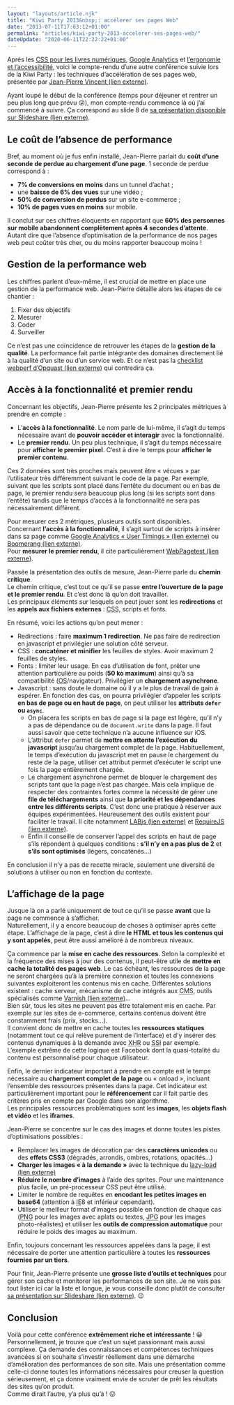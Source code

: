 ```yaml
---
layout: "layouts/article.njk"
title: "Kiwi Party 2013&nbsp;: accélerer ses pages Web"
date: "2013-07-11T17:03:12+01:00"
permalink: "articles/kiwi-party-2013-accelerer-ses-pages-web/"
dateUpdate: "2020-06-11T22:22:22+01:00"
---
```


<p>Après les <a href="/articles/kiwi-party-2013-css-livres/">CSS pour les livres numériques</a>, <a href="/articles/kiwi-party-2013-google-analytics-integrateur/">Google Analytics</a> et <a href="/articles/kiwi-party-2013-pepins-et-accessibilite/">l’ergonomie et l’accessibilité</a>, voici le compte-rendu d’une autre conférence suivie lors de la Kiwi Party&nbsp;: les techniques d’accélération de ses pages web, présentée par <a href="https://twitter.com/theystolemynick" rel="external">Jean-Pierre Vincent <span class="screen-reader-text">(lien externe)</span></a>.</p>
<p>Ayant loupé le début de la conférence (temps pour déjeuner et rentrer un peu plus long que prévu <span role="img" aria-label="Tire la langue">😛</span>), mon compte-rendu commence là où j’ai commencé à suivre. Ça correspond au slide 8 de <a href="https://fr.slideshare.net/jpvincent/techniques-acceleration-des-pages-web-kiwiparty" rel="external">sa présentation disponible sur Slideshare <span class="screen-reader-text">(lien externe)</span></a>.</p>
<h2>Le coût de l’absence de performance</h2>
<p>Bref, au moment où je fus enfin installé, Jean-Pierre parlait du <strong>coût d’une seconde de perdue au chargement d’une page</strong>. 1 seconde de perdue correspond à&nbsp;:</p>
<ul>
<li><strong>7% de conversions en moins</strong> dans un tunnel d’achat&nbsp;;</li>
<li>une <strong>baisse de 6% des vues</strong> sur une vidéo&nbsp;;</li>
<li><strong>50% de conversion de perdus</strong> sur un site e-commerce&nbsp;;</li>
<li><strong>10% de pages vues en moins</strong> sur mobile.</li>
</ul>
<p>Il conclut sur ces chiffres éloquents en rapportant que <strong>60% des personnes sur mobile abandonnent complètement après 4 secondes d’attente</strong>. Autant dire que l’absence d’optimisation de la performance de nos pages web peut coûter très cher, ou du moins rapporter beaucoup moins&nbsp;!</p>
<h2>Gestion de la performance web</h2>
<p>Les chiffres parlent d’eux-même, il est crucial de mettre en place une gestion de la performance web. Jean-Pierre détaille alors les étapes de ce chantier&nbsp;:</p>
<ol>
<li>Fixer des objectifs</li>
<li>Mesurer</li>
<li>Coder</li>
<li>Surveiller</li>
</ol>
<p>Ce n’est pas une coïncidence de retrouver les étapes de la <strong>gestion de la qualité</strong>. La performance fait partie intégrante des domaines directement lié à la qualité d’un site ou d’un service web. Et ce n’est pas la <a href="https://checklists.opquast.com/fr/webperf/" rel="external">checklist webperf d’Opquast <span class="screen-reader-text">(lien externe)</span></a> qui contredira ça.</p>
<h2>Accès à la fonctionnalité et premier rendu</h2>
<p>Concernant les objectifs, Jean-Pierre présente les 2 principales métriques à prendre en compte&nbsp;:</p>
<ul>
<li>L’<strong>accès à la fonctionnalité</strong>. Le nom parle de lui-même, il s’agit du temps nécessaire avant de <strong>pouvoir accéder et interagir</strong> avec la fonctionnalité.</li>
<li>Le <strong>premier rendu</strong>. Un peu plus technique, il s’agit du temps nécessaire pour <strong>afficher le premier pixel</strong>. C’est à dire le temps pour <strong>afficher le premier contenu</strong>.</li>
</ul>
<p>Ces 2 données sont très proches mais peuvent être «&nbsp;vécues&nbsp;» par l’utilisateur très différemment suivant le code de la page. Par exemple, suivant que les scripts sont placé dans l’entête du document ou en bas de page, le premier rendu sera beaucoup plus long (si les scripts sont dans l’entête) tandis que le temps d’accès à la fonctionnalité ne sera pas nécessairement différent.</p>
<p>Pour mesurer ces 2 métriques, plusieurs outils sont disponibles.<br />
Concernant <strong>l’accès à la fonctionnalité</strong>, il s’agit surtout de scripts à insérer dans sa page comme <a href="https://developers.google.com/analytics/devguides/collection/gajs/gaTrackingTiming" hreflang="en" rel="external">Google Analytics «&nbsp;User Timings&nbsp;» <span class="screen-reader-text">(lien externe)</span></a> ou <a href="http://lognormal.github.io/boomerang/doc/" hreflang="en" rel="external">Boomerang <span class="screen-reader-text">(lien externe)</span></a>.<br />
Pour <strong>mesurer le premier rendu</strong>, il cite particulièrement <a href="https://www.webpagetest.org/" rel="external">WebPagetest <span class="screen-reader-text">(lien externe)</span></a>.</p>
<p>Passée la présentation des outils de mesure, Jean-Pierre parle du <strong>chemin critique</strong>.<br />
Le chemin critique, c’est tout ce qu’il se passe <strong>entre l’ouverture de la page et le premier rendu</strong>. Et c’est donc là qu’on doit travailler.<br />
Les principaux éléments sur lesquels on peut jouer sont les <strong>redirections</strong> et les <strong>appels aux fichiers externes</strong>&nbsp;: <abbr lang="en" title="Cascading Style Sheet">CSS</abbr>, scripts et fonts.</p>
<p>En résumé, voici les actions qu’on peut mener&nbsp;:</p>
<ul>
<li>Redirections&nbsp;: faire <strong>maximum 1 redirection</strong>. Ne pas faire de redirection en javascript et privilégier une solution côté serveur.</li>
<li>CSS&nbsp;: <strong>concaténer et minifier</strong> les feuilles de styles. Avoir maximum 2 feuilles de styles.</li>
<li>Fonts&nbsp;: limiter leur usage. En cas d’utilisation de font, prêter une attention particulière au poids (<strong>50 ko maximum</strong>) ainsi qu’à sa compatibilité (<abbr lang="en" title="Operating System">OS</abbr>/navigateur). Privilégier un <strong>chargement asynchrone</strong>.</li>
<li>Javascript&nbsp;: sans doute le domaine où il y a le plus de travail de gain à espérer. En fonction des cas, on pourra privilégier d’appeler les scripts <strong>en bas de page ou en haut de page</strong>, on peut utiliser les <strong>attributs <code>defer</code> ou <code>async</code></strong>.
<ul>
<li>On placera les scripts en bas de page si la page est légère, qu’il n’y a pas de dépendance ou de <code>document.write</code> dans la page. Il faut aussi savoir que cette technique n’a aucune influence sur iOS.</li>
<li>L’attribut <code>defer</code> permet de <strong>mettre en attente l’exécution du javascript</strong> jusqu’au chargement complet de la page. Habituellement, le temps d’exécution du javascript met en pause le chargement du reste de la page, utiliser cet attribut permet d’exécuter le script une fois la page entièrement chargée.</li>
<li>Le chargement asynchrone permet de bloquer le chargement des scripts tant que la page n’est pas chargée. Mais cela implique de respecter des contraintes fortes comme la nécessité de gérer une <strong>file de téléchargements</strong> ainsi que <strong>la priorité et les dépendances entre les différents scripts</strong>. C’est donc une pratique à réserver aux équipes expérimentées. Heureusement des outils existent pour faciliter le travail. Il cite notamment <a href="https://github.com/getify/LABjs" hreflang="en" rel="external">LABjs <span class="screen-reader-text">(lien externe)</span></a> et <a href="https://requirejs.org/" hreflang="en" rel="external">RequireJS <span class="screen-reader-text">(lien externe)</span></a>.</li>
<li>Enfin il conseille de conserver l’appel des scripts en haut de page s’ils répondent à quelques conditions&nbsp;: <strong>s’il n’y en a pas plus de 2</strong> et <strong>s’ils sont optimisés</strong> (légers, concaténés…)</li>
</ul>
</li>
</ul>
<p>En conclusion il n’y a pas de recette miracle, seulement une diversité de solutions à utiliser ou non en fonction du contexte.</p>
<h2>L’affichage de la page</h2>
<p>Jusque là on a parlé uniquement de tout ce qu’il se passe <strong>avant</strong> que la page ne commence à s’afficher.<br />
Naturellement, il y a encore beaucoup de choses à optimiser après cette étape. L’affichage de la page, c’est à dire <strong>le HTML et tous les contenus qui y sont appelés</strong>, peut être aussi amélioré à de nombreux niveaux.</p>
<p>Ça commence par la <strong>mise en cache des ressources</strong>. Selon la complexité et la fréquence des mises à jour des contenus, il peut-être utile de <strong>mettre en cache la totalité des pages web</strong>. Le cas échéant, les ressources de la page ne seront chargées qu’à la première connexion et toutes les connexions suivantes exploiteront les contenus mis en cache. Différentes solutions existent&nbsp;: cache serveur, mécanisme de cache intégrés aux <abbr lang="en" title="Content Management System">CMS</abbr>, outils spécialisés comme <a href="https://varnish-cache.org/" hreflang="en" rel="external">Varnish <span class="screen-reader-text">(lien externe)</span></a>…<br />
Bien sûr, tous les sites ne peuvent pas être totalement mis en cache. Par exemple sur les sites de e-commerce, certains contenus doivent être constamment frais (prix, stocks…).<br />
Il convient donc de mettre en cache toutes les <strong>ressources statiques</strong> (notamment tout ce qui relève purement de l’interface) et d’y insérer des contenus dynamiques à la demande avec <abbr lang="en" title="XMLHttpRequest">XHR</abbr> ou <abbr lang="en" title="Server Side Includes">SSI</abbr> par exemple.<br />
L’exemple extrême de cette logique est Facebook dont la quasi-totalité du contenu est personnalisé pour chaque utilisateur.</p>
<p>Enfin, le dernier indicateur important à prendre en compte est le temps nécessaire au <strong>chargement complet de la page</strong> ou «&nbsp;onload&nbsp;», incluant l’ensemble des ressources présentes dans la page. Cet indicateur est particulièrement important pour le <strong>référencement</strong> car il fait partie des critères pris en compte par Google dans son algorithme.<br />
Les principales ressources problématiques sont les <strong>images</strong>, les <strong>objets flash et vidéo</strong> et les <strong>iframes</strong>.</p>
<p>Jean-Pierre se concentre sur le cas des images et donne toutes les pistes d’optimisations possibles&nbsp;:</p>
<ul>
<li>Remplacer les images de décoration par des <strong>caractères unicodes</strong> ou des <strong>effets CSS3</strong> (dégradés, arrondis, ombres, rotations, opacités…)</li>
<li><strong>Charger les images «&nbsp;à la demande&nbsp;»</strong> avec la technique du <a href="https://github.com/fasterize/lazyload" hreflang="en" rel="external">lazy-load <span class="screen-reader-text">(lien externe)</span></a></li>
<li><strong>Réduire le nombre d’images</strong> à l’aide des sprites. Pour une maintenance plus facile, un pré-processeur CSS peut être utilisé.</li>
<li>Limiter le nombre de requêtes en <strong>encodant les petites images en base64</strong> (attention à <abbr title="Internet Explorer">IE</abbr>8 et inférieur cependant).</li>
<li>Utiliser le meilleur format d’images possible en fonction de chaque cas (<abbr lang="en" title="Portable Network Graphics">PNG</abbr> pour les images avec aplats ou textes, <abbr lang="en" title="Joint Photographic Experts Group">JPG</abbr> pour les images photo-réalistes) et utiliser les <strong>outils de compression automatique</strong> pour réduire le poids des images au maximum.</li>
</ul>
<p>Enfin, toujours concernant les ressources appelées dans la page, il est nécessaire de porter une attention particulière à toutes les <strong>ressources fournies par un tiers</strong>.</p>
<p>Pour finir, Jean-Pierre présente une <strong>grosse liste d’outils et techniques</strong> pour gérer son cache et monitorer les performances de son site. Je ne vais pas tout lister ici car la liste et longue, je vous conseille donc plutôt de consulter <a href="https://fr.slideshare.net/jpvincent/techniques-acceleration-des-pages-web-kiwiparty" rel="external">sa présentation sur Slideshare <span class="screen-reader-text">(lien externe)</span></a>. <span role="img" aria-label="Clin d'œil">😉</span></p>
<h2>Conclusion</h2>
<p>Voilà pour cette conférence <strong>extrêmement riche et intéressante</strong>&nbsp;! <span role="img" aria-label="Heureux">😀</span><br />
Personnellement, je trouve que c’est un sujet passionnant mais aussi complexe. Ça demande des connaissances et compétences techniques avancées si on souhaite s’investir réellement dans une démarche d’amélioration des performances de son site. Mais une présentation comme celle-ci donne toutes les informations nécessaires pour creuser la question sérieusement, et ça donne vraiment envie de scruter de prêt les résultats des sites qu’on produit.<br />
Comme dirait l’autre, y’a plus qu’à&nbsp;! <span role="img" aria-label="Tire la langue">😛</span></p>
